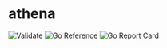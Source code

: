 # athena

[![Validate](https://github.com/lunagic/athena/actions/workflows/validate.yml/badge.svg)](https://github.com/lunagic/athena/actions/workflows/validate.yml)
[![Go Reference](https://pkg.go.dev/badge/github.com/lunagic/athena.svg)](https://pkg.go.dev/github.com/lunagic/athena)
[![Go Report Card](https://goreportcard.com/badge/github.com/lunagic/athena)](https://goreportcard.com/report/github.com/lunagic/athena)
